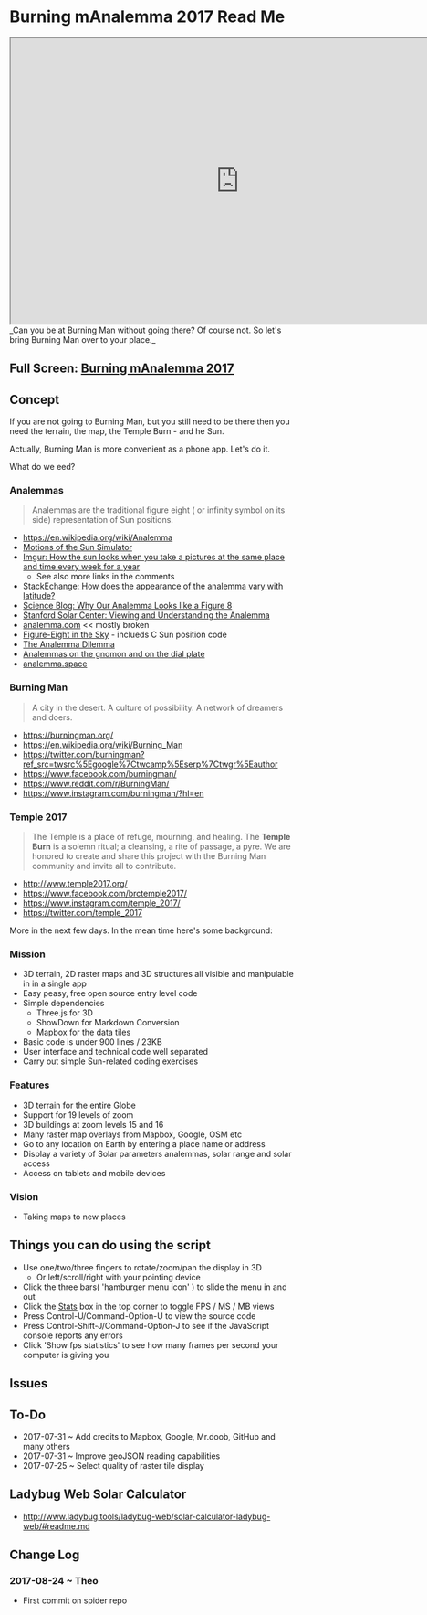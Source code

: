 <span style="display: none" > [You are now in a GitHub source code view - click this link to view Read Me file as a web page]( https://rawgit.com/ladybug-tools/spider/master/burning-manalemma-2017/index.html 'View file as a web page.' ) </span>

# Burning mAnalemma 2017 Read Me


<iframe class=iframeReadMe src="https://rawgit.com/ladybug-tools/spider/master/burning-manalemma-2017/r1/burning-manalemma-2017-r1.html" width="800" height="500" >
<img src="../images/ladybug-logo.png" >
</iframe>
_Can you be at Burning Man without going there? Of course not. So let's bring Burning Man over to your place._

<span style="display: none" >Not visible in GitHub source code view or small screens</span>

## Full Screen: [Burning mAnalemma 2017]( https://rawgit.com/ladybug-tools/spider/master/burning-manalemma-2017/index.html )


## Concept


If you are not going to Burning Man, but you still need to be there then you need the terrain, the map, the Temple Burn - and he Sun.

Actually, Burning Man is more convenient as a phone app. Let's do it.

What do we eed?

### Analemmas

> Analemmas are the traditional figure eight ( or infinity symbol on its side) representation of Sun positions.

* https://en.wikipedia.org/wiki/Analemma
* [Motions of the Sun Simulator]( http://astro.unl.edu/naap/motion3/animations/sunmotions.html )
* [Imgur: How the sun looks when you take a pictures at the same place and time every week for a year]( http://imgur.com/61YTxQ2 )
	* See also more links in the comments
* [StackEchange: How does the appearance of the analemma vary with latitude?]( http://astronomy.stackexchange.com/questions/12590/how-does-the-appearance-of-the-analemma-vary-with-latitude )
* [Science Blog: Why Our Analemma Looks like a Figure 8]( http://scienceblogs.com/startswithabang/2009/08/26/why-our-analemma-looks-like-a/ )
* [Stanford Solar Center: Viewing and Understanding the Analemma]( http://solar-center.stanford.edu/art/analemma.html )
* [analemma.com]( http://www.analemma.com/pages/framespage.html ) << mostly broken
* [Figure-Eight in the Sky]( http://www.astronomycorner.net/games/analemma.html ) - inclueds C Sun position code
* [The Analemma Dilemma]( http://www.math.nus.edu.sg/aslaksen/projects/Hannalemma.pdf )
* [Analemmas on the gnomon and on the dial plate]( http://www.illustratingshadows.com/analemma.pdf )
* [analemma.space]( http://analemma.space/ )


### Burning Man

> A city in the desert. A culture of possibility. A network of dreamers and doers.

* https://burningman.org/
* https://en.wikipedia.org/wiki/Burning_Man
* https://twitter.com/burningman?ref_src=twsrc%5Egoogle%7Ctwcamp%5Eserp%7Ctwgr%5Eauthor
* https://www.facebook.com/burningman/
* https://www.reddit.com/r/BurningMan/
* https://www.instagram.com/burningman/?hl=en

### Temple 2017

> The Temple is a place of refuge, mourning, and healing. The **Temple Burn** is a solemn ritual; a cleansing, a rite of passage, a pyre. We are honored to create and share this project with the Burning Man community and invite all to contribute.

* http://www.temple2017.org/
* https://www.facebook.com/brctemple2017/
* https://www.instagram.com/temple_2017/
* https://twitter.com/temple_2017


More in the next few days. In the mean time here's some background:


### Mission

* 3D terrain, 2D raster maps and 3D structures all visible and manipulable in in a single app
* Easy peasy, free open source entry level code
* Simple dependencies
	* Three.js for 3D
	* ShowDown for Markdown Conversion
	* Mapbox for the data tiles
* Basic code is under 900 lines / 23KB
* User interface and technical code well separated
* Carry out simple Sun-related coding exercises 



### Features

* 3D terrain for the entire Globe
* Support for 19 levels of zoom
* 3D buildings at zoom levels 15 and 16
* Many raster map overlays from Mapbox, Google, OSM etc
* Go to any location on Earth by entering a place name or address
* Display a variety of Solar parameters analemmas, solar range and solar access
* Access on tablets and mobile devices



### Vision

* Taking maps to new places

## Things you can do using the script

* Use one/two/three fingers to rotate/zoom/pan the display in 3D
	* Or left/scroll/right with your pointing device
* Click the three bars( 'hamburger menu icon' ) to slide the menu in and out
* Click the [Stats]( https://github.com/mrdoob/stats.js/ ) box in the top corner to toggle FPS / MS / MB views
* Press Control-U/Command-Option-U to view the source code
* Press Control-Shift-J/Command-Option-J to see if the JavaScript console reports any errors
* Click 'Show fps statistics' to see how many frames per second your computer is giving you




## Issues


## To-Do

* 2017-07-31 ~ Add credits to Mapbox, Google, Mr.doob, GitHub and many others
* 2017-07-31 ~ Improve geoJSON reading capabilities
* 2017-07-25 ~ Select quality of raster tile display



## Ladybug Web Solar Calculator 

* http://www.ladybug.tools/ladybug-web/solar-calculator-ladybug-web/#readme.md



## Change Log

### 2017-08-24 ~ Theo

* First commit on spider repo
